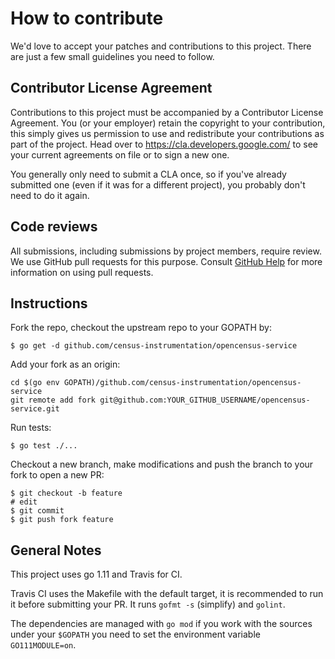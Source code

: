 # How to contribute

We'd love to accept your patches and contributions to this project. There are
just a few small guidelines you need to follow.

## Contributor License Agreement

Contributions to this project must be accompanied by a Contributor License
Agreement. You (or your employer) retain the copyright to your contribution,
this simply gives us permission to use and redistribute your contributions as
part of the project. Head over to <https://cla.developers.google.com/> to see
your current agreements on file or to sign a new one.

You generally only need to submit a CLA once, so if you've already submitted one
(even if it was for a different project), you probably don't need to do it
again.

## Code reviews

All submissions, including submissions by project members, require review. We
use GitHub pull requests for this purpose. Consult [GitHub Help] for more
information on using pull requests.

[GitHub Help]: https://help.github.com/articles/about-pull-requests/

## Instructions

Fork the repo, checkout the upstream repo to your GOPATH by:

```
$ go get -d github.com/census-instrumentation/opencensus-service
```

Add your fork as an origin:

```
cd $(go env GOPATH)/github.com/census-instrumentation/opencensus-service
git remote add fork git@github.com:YOUR_GITHUB_USERNAME/opencensus-service.git
```

Run tests:

```
$ go test ./...
```

Checkout a new branch, make modifications and push the branch to your fork
to open a new PR:

```
$ git checkout -b feature
# edit
$ git commit
$ git push fork feature
```

## General Notes

This project uses go 1.11 and Travis for CI.

Travis CI uses the Makefile with the default target, it is recommended to
run it before submitting your PR. It runs `gofmt -s` (simplify) and `golint`.

The dependencies are managed with `go mod` if you work with the sources under your
`$GOPATH` you need to set the environment variable `GO111MODULE=on`.